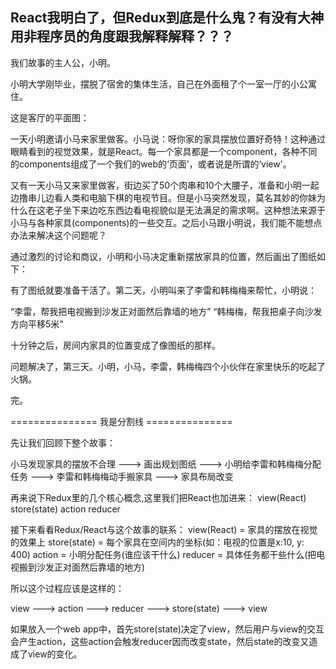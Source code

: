 ## React我明白了，但Redux到底是什么鬼？有没有大神用非程序员的角度跟我解释解释？？？

我们故事的主人公，小明。

小明大学刚毕业，摆脱了宿舍的集体生活，自己在外面租了个一室一厅的小公寓住。

这是客厅的平面图：

一天小明邀请小马来家里做客。小马说：呀你家的家具摆放位置好奇特！这种通过眼睛看到的视觉效果，就是React。每一个家具都是一个component，各种不同的components组成了一个我们的web的‘页面’，或者说是所谓的‘view'。

又有一天小马又来家里做客，街边买了50个肉串和10个大腰子，准备和小明一起边撸串儿边看人类和电脑下棋的电视节目。但是小马突然发现，莫名其妙的你妹为什么在这老子坐下来边吃东西边看电视貌似是无法满足的需求啊。这种想法来源于小马与各种家具(components)的一些交互。之后小马跟小明说，我们能不能想点办法来解决这个问题呢？

通过激烈的讨论和商议，小明和小马决定重新摆放家具的位置，然后画出了图纸如下：

有了图纸就要准备干活了。第二天，小明叫来了李雷和韩梅梅来帮忙，小明说：

“李雷，帮我把电视搬到沙发正对面然后靠墙的地方”
“韩梅梅，帮我把桌子向沙发方向平移5米”

十分钟之后，房间内家具的位置变成了像图纸的那样。

问题解决了，第三天。小明，小马，李雷，韩梅梅四个小伙伴在家里快乐的吃起了火锅。

完。

=============== 我是分割线 ===============

先让我们回顾下整个故事：

小马发现家具的摆放不合理 ---> 画出规划图纸 ---> 小明给李雷和韩梅梅分配任务 ---> 李雷和韩梅梅动手搬家具 ---> 家具布局改变

再来说下Redux里的几个核心概念,这里我们把React也加进来：
view(React)
store(state)
action
reducer

接下来看看Redux/React与这个故事的联系：
view(React) = 家具的摆放在视觉的效果上
store(state) = 每个家具在空间内的坐标(如：电视的位置是x:10, y: 400)
action = 小明分配任务(谁应该干什么)
reducer = 具体任务都干些什么(把电视搬到沙发正对面然后靠墙的地方)

所以这个过程应该是这样的：

view ---> action ---> reducer ---> store(state) ---> view

如果放入一个web app中，首先store(state)决定了view，然后用户与view的交互会产生action，这些action会触发reducer因而改变state，然后state的改变又造成了view的变化。



